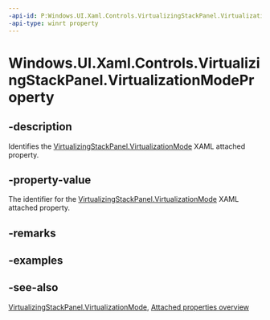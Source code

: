 ```yaml
---
-api-id: P:Windows.UI.Xaml.Controls.VirtualizingStackPanel.VirtualizationModeProperty
-api-type: winrt property
---
```


<!-- Property syntax
public Windows.UI.Xaml.DependencyProperty VirtualizationModeProperty { get; }
-->

# Windows.UI.Xaml.Controls.VirtualizingStackPanel.VirtualizationModeProperty

## -description
Identifies the [VirtualizingStackPanel.VirtualizationMode](virtualizingstackpanel_virtualizationmode.md) XAML attached property.



## -property-value
The identifier for the [VirtualizingStackPanel.VirtualizationMode](virtualizingstackpanel_virtualizationmode.md) XAML attached property.

## -remarks

## -examples

## -see-also

[VirtualizingStackPanel.VirtualizationMode](virtualizingstackpanel_virtualizationmode.md), [Attached properties overview](/windows/uwp/xaml-platform/attached-properties-overview)
